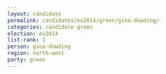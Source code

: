 ```yaml
---
layout: candidate
permalink: candidates/eu2014/green/gina-dowding/
categories: candidate green
election: eu2014
list-rank: 1
person: gina-dowding
region: north-west
party: green
---
```

